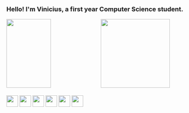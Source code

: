 ### Hello! I'm Vinicius, a first year Computer Science student. 

<div>
  <img height="180em" width="48%" src="https://github-readme-stats.vercel.app/api?username=Vinicius203&show_icons=true&theme=radical"/>
  <img height="180em" widht="48%" src="https://github-readme-stats.vercel.app/api/top-langs/?username=Vinicius203&layout=compact&langs_count=16&theme=radical"/>
</div>

<div style="display: inline_block"><br>
  <img align="center" height="30" src="https://img.shields.io/badge/HTML5-E34F26?style=for-the-badge&logo=html5&logoColor=white"/>
  <img align="center" height="30" src="https://img.shields.io/badge/CSS3-1572B6?style=for-the-badge&logo=css3&logoColor=white"/>
  <img align="center" height="30" src="https://img.shields.io/badge/JavaScript-F7DF1E?style=for-the-badge&logo=javascript&logoColor=black"/>
  <img align="center" height="30" src="https://img.shields.io/badge/Python-14354C?style=for-the-badge&logo=python&logoColor=white"/>
  <img align="center" height="30" src="https://img.shields.io/badge/C-00599C?style=for-the-badge&logo=c&logoColor=white"/>
  <img align="center" height="30" src="https://img.shields.io/badge/C%2B%2B-00599C?style=for-the-badge&logo=c%2B%2B&logoColor=white"/>
</div>
